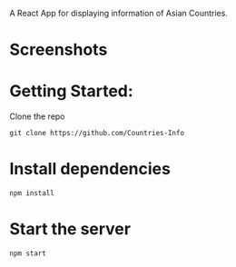 A React App for displaying information of Asian Countries.

# Screenshots

# Getting Started:

Clone the repo

```
git clone https://github.com/Countries-Info
```

# Install dependencies

```
npm install
```

# Start the server

```
npm start
```
